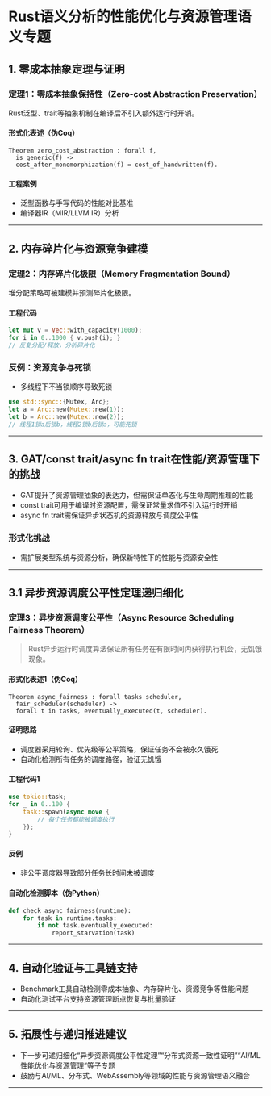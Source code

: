 # Rust语义分析的性能优化与资源管理语义专题

## 1. 零成本抽象定理与证明

### 定理1：零成本抽象保持性（Zero-cost Abstraction Preservation）

Rust泛型、trait等抽象机制在编译后不引入额外运行时开销。

#### 形式化表述（伪Coq）

```coq
Theorem zero_cost_abstraction : forall f,
  is_generic(f) ->
  cost_after_monomorphization(f) = cost_of_handwritten(f).
```

#### 工程案例

- 泛型函数与手写代码的性能对比基准
- 编译器IR（MIR/LLVM IR）分析

---

## 2. 内存碎片化与资源竞争建模

### 定理2：内存碎片化极限（Memory Fragmentation Bound）

堆分配策略可被建模并预测碎片化极限。

#### 工程代码

```rust
let mut v = Vec::with_capacity(1000);
for i in 0..1000 { v.push(i); }
// 反复分配/释放，分析碎片化
```

### 反例：资源竞争与死锁

- 多线程下不当锁顺序导致死锁

```rust
use std::sync::{Mutex, Arc};
let a = Arc::new(Mutex::new(1));
let b = Arc::new(Mutex::new(2));
// 线程1锁a后锁b，线程2锁b后锁a，可能死锁
```

---

## 3. GAT/const trait/async fn trait在性能/资源管理下的挑战

- GAT提升了资源管理抽象的表达力，但需保证单态化与生命周期推理的性能
- const trait可用于编译时资源配置，需保证常量求值不引入运行时开销
- async fn trait需保证异步状态机的资源释放与调度公平性

### 形式化挑战

- 需扩展类型系统与资源分析，确保新特性下的性能与资源安全性

---

## 3.1 异步资源调度公平性定理递归细化

### 定理3：异步资源调度公平性（Async Resource Scheduling Fairness Theorem）
>
> Rust异步运行时调度算法保证所有任务在有限时间内获得执行机会，无饥饿现象。

#### 形式化表述1（伪Coq）

```coq
Theorem async_fairness : forall tasks scheduler,
  fair_scheduler(scheduler) ->
  forall t in tasks, eventually_executed(t, scheduler).
```

#### 证明思路

- 调度器采用轮询、优先级等公平策略，保证任务不会被永久饿死
- 自动化检测所有任务的调度路径，验证无饥饿

#### 工程代码1

```rust
use tokio::task;
for _ in 0..100 {
    task::spawn(async move {
        // 每个任务都能被调度执行
    });
}
```

#### 反例

- 非公平调度器导致部分任务长时间未被调度

#### 自动化检测脚本（伪Python）

```python
def check_async_fairness(runtime):
    for task in runtime.tasks:
        if not task.eventually_executed:
            report_starvation(task)
```

---

## 4. 自动化验证与工具链支持

- Benchmark工具自动检测零成本抽象、内存碎片化、资源竞争等性能问题
- 自动化测试平台支持资源管理断点恢复与批量验证

---

## 5. 拓展性与递归推进建议

- 下一步可递归细化“异步资源调度公平性定理”“分布式资源一致性证明”“AI/ML性能优化与资源管理”等子专题
- 鼓励与AI/ML、分布式、WebAssembly等领域的性能与资源管理语义融合

---
